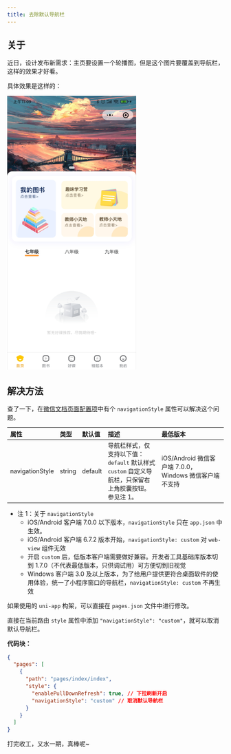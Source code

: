 ```yaml
---
title: 去除默认导航栏
---
```


## 关于

近日，设计发布新需求：主页要设置一个轮播图，但是这个图片要覆盖到导航栏，这样的效果才好看。

具体效果是这样的：

<img style="width: 300px" src="./images/wx-navigationStyle/Snipaste_2021-09-18_11-12-09.png">

## 解决方法

查了一下，在[微信文档页面配置项](https://developers.weixin.qq.com/miniprogram/dev/reference/configuration/page.html#%E9%85%8D%E7%BD%AE%E9%A1%B9)中有个 `navigationStyle` 属性可以解决这个问题。

| 属性            | 类型   | 默认值  | 描述                                                                                                          | 最低版本                                               |
| :-------------- | :----- | :------ | :------------------------------------------------------------------------------------------------------------ | :----------------------------------------------------- |
| navigationStyle | string | default | 导航栏样式，仅支持以下值：<br/>`default` 默认样式<br/>`custom` 自定义导航栏，只保留右上角胶囊按钮。参见注 1。 | iOS/Android 微信客户端 7.0.0，Windows 微信客户端不支持 |

- 注 1：关于 `navigationStyle`
  - iOS/Android 客户端 7.0.0 以下版本，`navigationStyle` 只在 `app.json` 中生效。
  - iOS/Android 客户端 6.7.2 版本开始，`navigationStyle: custom` 对 `web-view` 组件无效
  - 开启 `custom` 后，低版本客户端需要做好兼容。开发者工具基础库版本切到 1.7.0（不代表最低版本，只供调试用）可方便切到旧视觉
  - Windows 客户端 3.0 及以上版本，为了给用户提供更符合桌面软件的使用体验，统一了小程序窗口的导航栏，`navigationStyle: custom` 不再生效

如果使用的 `uni-app` 构架，可以直接在 `pages.json` 文件中进行修改。

直接在当前路由 `style` 属性中添加 `"navigationStyle": "custom"`，就可以取消默认导航栏。

**代码块：**

```json
{
  "pages": [
    {
      "path": "pages/index/index",
      "style": {
        "enablePullDownRefresh": true, // 下拉刷新开启
        "navigationStyle": "custom" // 取消默认导航栏
      }
    }
  ]
}
```

打完收工，又水一期，真棒呢~
